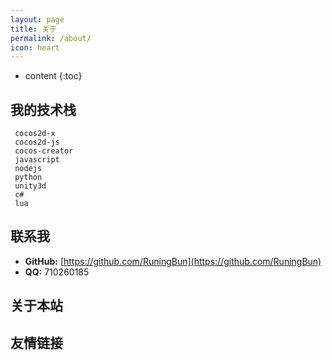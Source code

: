 ```yaml
---
layout: page
title: 关于
permalink: /about/
icon: heart
---
```


* content
{:toc}


## 我的技术栈
     cocos2d-x
     cocos2d-js
     cocos-creator
     javascript
     nodejs
     python
     unity3d
     c#
     lua


## 联系我

* **GitHub:**   [https://github.com/RuningBun](https://github.com/RuningBun)
* **QQ:**  710260185

## 关于本站

## 友情链接


